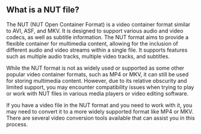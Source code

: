 ## What is a NUT file?

The NUT (NUT Open Container Format) is a video container format similar to AVI, ASF, and MKV. It is designed to support various audio and video codecs, as well as subtitle information. The NUT format aims to provide a flexible container for multimedia content, allowing for the inclusion of different audio and video streams within a single file. It supports features such as multiple audio tracks, multiple video tracks, and subtitles.

While the NUT format is not as widely used or supported as some other popular video container formats, such as MP4 or MKV, it can still be used for storing multimedia content. However, due to its relative obscurity and limited support, you may encounter compatibility issues when trying to play or work with NUT files in various media players or video editing software.

If you have a video file in the NUT format and you need to work with it, you may need to convert it to a more widely supported format like MP4 or MKV. There are several video conversion tools available that can assist you in this process.

